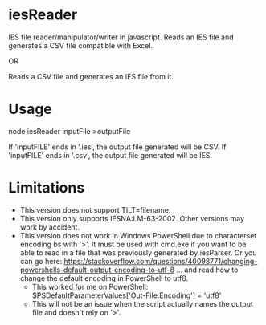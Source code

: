 # iesReader
IES file reader/manipulator/writer in javascript. 
Reads an IES file and generates a CSV file compatible with Excel.

OR

Reads a CSV file and generates an IES file from it.

# Usage

node iesReader inputFile >outputFile

If 'inputFILE' ends in '.ies', the output file generated will be CSV.
If 'inputFILE' ends in '.csv', the output file generated will be IES.

# Limitations

* This version does not support TILT=filename.
* This version only supports IESNA:LM-63-2002.  Other versions may work by accident.
* This version does not work in Windows PowerShell due to characterset encoding bs with '>'. 
   It must be used with cmd.exe if you want to be able to read in a file that was previously
   generated by iesParser.  Or you can go here: 
   https://stackoverflow.com/questions/40098771/changing-powershells-default-output-encoding-to-utf-8
   ... and read how to change the default encoding in PowerShell to utf8.
   * This worked for me on PowerShell: $PSDefaultParameterValues['Out-File:Encoding'] = 'utf8'
   * This will not be an issue when the script actually names the output file and doesn't rely on '>'.